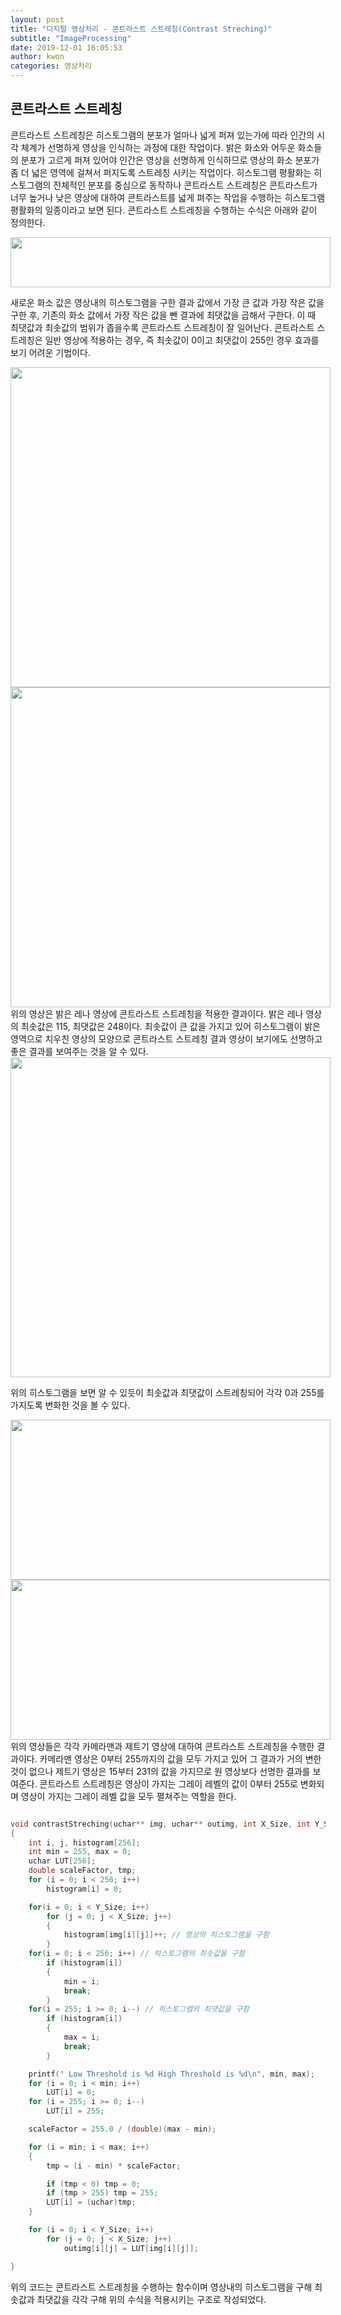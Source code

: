 ```yaml
---
layout: post
title: "디지털 영상처리 - 콘트라스트 스트레칭(Contrast Streching)"
subtitle: "ImageProcessing"
date: 2019-12-01 16:05:53
author: kwon
categories: 영상처리
---
```

## 콘트라스트 스트레칭
콘트라스트 스트레칭은 히스토그램의 분포가 얼마나 넓게 퍼져 있는가에 따라 인간의 시각 체계가 선명하게 영상을 인식하는 과정에 대한 작업이다. 밝은 화소와 어두운 화소들의 분포가 고르게 퍼져 있어야 인간은 영상을 선명하게 인식하므로 영상의 화소 분포가 좀 더 넓은 영역에 걸쳐서 퍼지도록 스트레칭 시키는 작업이다. 히스토그램 평활화는 히스토그램의 전체적인 분포를 중심으로 동작하나 콘트라스트 스트레칭은 콘트라스트가 너무 높거나 낮은 영상에 대하여 콘트라스트를 넓게 펴주는 작업을 수행하는 히스토그램 평활화의 일종이라고 보면 된다.
콘트라스트 스트레칭을 수행하는 수식은 아래와 같이 정의한다.

<div style="width: 512px; height: 80px;">
    <img src="https://kyu9341.github.io/assets/contrast.png" style="width: 512px
    ; height: 80px;">
</div>

새로운 화소 값은 영상내의 히스토그램을 구한 결과 값에서 가장 큰 값과 가장 작은 값을 구한 후, 기존의 화소 값에서 가장 작은 값을 뺀 결과에 최댓값을 곱해서 구한다. 이 때 최댓값과 최솟값의 범위가 좁을수록 콘트라스트 스트레칭이 잘 일어난다. 콘트라스트 스트레칭은 일반 영상에 적용하는 경우, 즉 최솟값이 0이고 최댓값이 255인 경우 효과를 보기 어려운 기법이다.


<div style="width: 512px; height: 512px;">
    <img src="https://kyu9341.github.io/assets/light.png" style="width: 512px
    ; height: 512px;">
</div>

<div style="width: 512px; height: 512px;">
    <img src="https://kyu9341.github.io/assets/lightcontrast.png" style="width: 512px
    ; height: 512px;">
</div>
위의 영상은 밝은 레나 영상에 콘트라스트 스트레칭을 적용한 결과이다. 밝은 레나 영상의 최솟값은 115, 최댓값은 248이다. 최솟값이 큰 값을 가지고 있어 히스토그램이 밝은 영역으로 치우친 영상의 모양으로 콘트라스트 스트레칭 결과 영상이 보기에도 선명하고 좋은 결과를 보여주는 것을 알 수 있다.

<div style="width: 512px; height: 512px;">
    <img src="https://kyu9341.github.io/assets/lightcontrasthisto.png" style="width: 512px
    ; height: 512px;">
</div>

위의 히스토그램을 보면 알 수 있듯이 최솟값과 최댓값이 스트레칭되어 각각 0과 255를 가지도록 변화한 것을 볼 수 있다.

<div style="width: 512px; height: 256px;">
    <img src="https://kyu9341.github.io/assets/cmancontrast.png" style="width: 512px
    ; height: 256px;">
</div>



<div style="width: 512px; height: 256px;">
    <img src="https://kyu9341.github.io/assets/jetcontrast.png" style="width: 512px
    ; height: 256px;">
</div>
위의 영상들은 각각 카메라맨과 제트기 영상에 대하여 콘트라스트 스트레칭을 수행한 결과이다. 카메라맨 영상은 0부터 255까지의 값을 모두 가지고 있어 그 결과가 거의 변한 것이 없으나 제트기 영상은 15부터 231의 값을 가지므로 원 영상보다 선명한 결과를 보여준다. 콘트라스트 스트레칭은 영상이 가지는 그레이 레벨의 값이 0부터 255로 변화되며 영상이 가지는 그레이 레벨 값을 모두 펼쳐주는 역할을 한다.


```c

void contrastStreching(uchar** img, uchar** outimg, int X_Size, int Y_Size)
{
	int i, j, histogram[256];
	int min = 255, max = 0;
	uchar LUT[256];
	double scaleFactor, tmp;
	for (i = 0; i < 256; i++)
		histogram[i] = 0;

	for(i = 0; i < Y_Size; i++)
		for (j = 0; j < X_Size; j++)
		{
			histogram[img[i][j]]++; // 영상의 히스토그램을 구함
		}
	for(i = 0; i < 256; i++) // 히스토그램의 최솟값을 구함
		if (histogram[i])
		{
			min = i;
			break;
		}
	for(i = 255; i >= 0; i--) // 히스토그램의 최댓값을 구함
		if (histogram[i])
		{
			max = i;
			break;
		}

	printf(" Low Threshold is %d High Threshold is %d\n", min, max);
	for (i = 0; i < min; i++)
		LUT[i] = 0;
	for (i = 255; i >= 0; i--)
		LUT[i] = 255;

	scaleFactor = 255.0 / (double)(max - min);

	for (i = min; i < max; i++)
	{
		tmp = (i - min) * scaleFactor;

		if (tmp < 0) tmp = 0;
		if (tmp > 255) tmp = 255;
		LUT[i] = (uchar)tmp;
	}

	for (i = 0; i < Y_Size; i++)
		for (j = 0; j < X_Size; j++)
			outimg[i][j] = LUT[img[i][j]];

}
```

위의 코드는 콘트라스트 스트레칭을 수행하는 함수이며 영상내의 히스토그램을 구해 최솟값과 최댓값을 각각 구해 위의 수식을 적용시키는 구조로 작성되었다.

